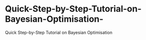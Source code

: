 # Quick-Step-by-Step-Tutorial-on-Bayesian-Optimisation-
Quick Step-by-Step Tutorial on Bayesian Optimisation 
